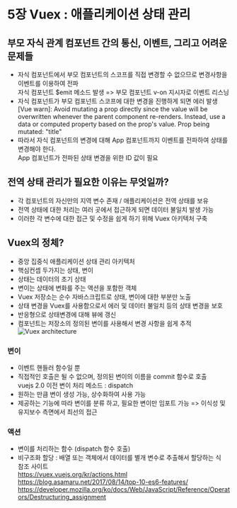# 5장 Vuex : 애플리케이션 상태 관리  
  
## 부모  자식 관계 컴포넌트 간의 통신, 이벤트, 그리고 어려운 문제들  
 - 자식 컴포넌트에서 부모 컴포넌트의 스코프를 직접 변경할 수 없으므로 변경사항을 이벤트를 이용하여 전파  
 	자식 컴포넌트 $emit 메소드 발생 => 부모 컴포넌트 v-on 지시자로 이벤트 리스닝
 - 자식 컴포넌트가 부모 컴포넌트 스코프에 대한 변경을 진행하게 되면 에러 발생  
	[Vue warn]: Avoid mutating a prop directly since the value will be overwritten whenever the parent component re-renders. Instead, use a data or computed property based on the prop's value. Prop being mutated: "title"   
- 따라서 자식 컴포넌트의 변경에 대해 App 컴포넌트까지 이벤트를 전파하여 상태를 변경해야 한다.  
	App 컴포넌트가 전파된 상태 변경을 위한 ID 값이 필요

## 전역 상태 관리가 필요한 이유는 무엇일까?  
- 각 컴포넌트의 자신만의 지역 변수 존재 / 애플리케이션은 전역 상태를 보유  
- 전역 상태에 대한 처리는 여러 곳에서 접근하게 되면 데이터 불일치 발생 가능  
- 이러한 각 변수에 대한 접근 및 수정을 쉽게 하기 위해 Vuex 아키텍처 구축  

## Vuex의 정체?
- 중앙 집중식 애플리케이션 상태 관리 아키텍처  
- 핵심컨셉 두가지는 상태, 변이  
- 상태는 데이터의 초기 상태  
- 변이는 상태에 변화를 주는 액션을 포함한 객체  
- Vuex 저장소는 순수 자바스크립트로 상태, 변이에 대한 부분만 노출  
- 상태 변경을 Vuex를 사용함으로서 에러 및 데이터 불일치 등의 상태 변경을 보호
- 반응형으로 상태변경에 대해 뷰에 갱신
- 컴포넌트는 저장소의 정의된 변이를 사용해서 변경 사항을 쉽게 추적
![Vuex architecture](https://vuex.vuejs.org/kr/images/vuex.png)

### 변이  
- 이벤트 핸들러 함수일 뿐
- 직접적인 호출은 될 수 없으며, 정의된 변이의 이름을 commit 함수로 호출  
	vuejs 2.0 이전 변이 처리 메소드 : dispatch
- 원하는 만큼 변이 생성 가능, 상수화하여 사용 가능  
- 제공하는 기능에 따라 변이를 분류 하고, 필요한 변이만 임포트 가능 => 이식성 및 유지보수 측면에서 최선의 접근

### 액션  
- 변이를 처리하는 함수 (dispatch 함수 호출)
- 비구조화 할당 : 배열 또는 객체에서 데이터를 별개 변수로 추출해서 할당하는 식  
참조 사이트  
https://vuex.vuejs.org/kr/actions.html  
https://blog.asamaru.net/2017/08/14/top-10-es6-features/  
https://developer.mozilla.org/ko/docs/Web/JavaScript/Reference/Operators/Destructuring_assignment  






